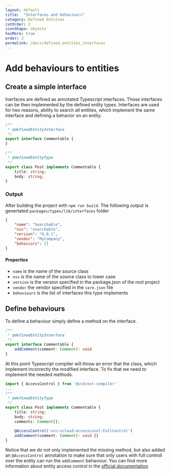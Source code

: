 ```yaml
---
layout: default
title:  "Interfaces and behaviours"
category: Defined Entities
catOrder: 2
iconShape: objects
hasMore: true
order: 3
permalink: /docs/defined_entities_interfaces
---
```

# Add behaviours to entities

## Create a simple interface
Inerfaces are defined as annotated Typescript interfaces. Those interfaces can be then implemented by the defined entity types. Interfaces are used for two reasons, ability to search all entities, which implement the same interface and defining a behavior on an entity.

```typescript
/**
 * @definedEntityInterface
 */
export interface Commentable {
}

/**
 * @definedEntityType
 */
export class Post implements Commentable {
    title: string;
    body: string;
}
```
### Output
After building the project with `npm run build`. The following output is genertated `packages/types/lib/interfaces` folder
```json
{
    "name": "Searchable",
    "nss": "searchable",
    "version": "0.0.1",
    "vendor": "MyCompany",
    "behaviors": []
}
```

#### Properties
* `name` is the name of the source class
* `nss` is the name of the source class to lower case
* `version` is the version specified in the package.json of the root project
* `vendor` the vendor specified in the `care.json` file
* `behaviours` is the list of interfaces this type implements

## Define behaviours
To define a behaviour simply define a method on the interface.
```typescript
/**
 * @definedEntityInterface
 */
export interface Commentable {
    addComment(comment: Comment): void
}
```
At this point Typescript compiler will throw an error that the class, which implement incorrectly the modified interface. To fix that we need to implement the needed methods.
```typescript
import { AccessControl } from '@vcd/ext-compiler'
...
/**
 * @definedEntityType
 */
export class Post implements Commentable {
    title: string;
    body: string;
    comments: Comment[];

    @AccessControl('urn:vcloud:accessLevel:FullControl')
    addComment(comment: Comment): void {}
}
```
Notice that we do not only implemented the missing method, but also added an `@AccessControl` annotation to make sure that only users with full controll over the entity can run the `addComment` behaviour.
You can find more information about entity access control in the [official documentation](https://docs.vmware.com/en/VMware-Cloud-Director/10.2/VMware-Cloud-Director-Service-Provider-Admin-Portal-Guide/GUID-0749DEA0-08A2-4F32-BDD7-D16869578F96.html)